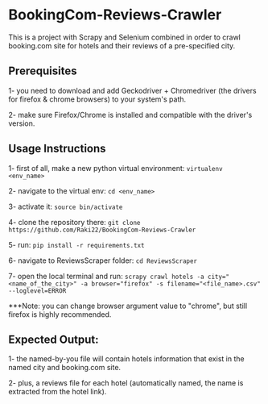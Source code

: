 # BookingCom-Reviews-Crawler

This is a project with Scrapy and Selenium combined in order to crawl booking.com site for hotels and their reviews of a pre-specified city. 

## Prerequisites

1- you need to download and add Geckodriver + Chromedriver (the drivers for firefox & chrome browsers) to your system's path.

2- make sure Firefox/Chrome is installed and compatible with the driver's version.

## Usage Instructions

1- first of all, make a new python virtual environment: ``` virtualenv <env_name> ```

2- navigate to the virtual env: ``` cd <env_name> ``` 

3- activate it:  ``` source bin/activate ```

4- clone the repository there: ``` git clone https://github.com/Raki22/BookingCom-Reviews-Crawler ```

5- run:  ``` pip install -r requirements.txt ```

6- navigate to ReviewsScraper folder: ``` cd ReviewsScraper ```

7- open the local terminal and run: ``` scrapy crawl hotels -a city="<name_of_the_city>" -a browser="firefox" -s filename="<file_name>.csv" --loglevel=ERROR ```

***Note: you can change browser argument value to "chrome", but still firefox is highly recommended.

## Expected Output: 

1- the named-by-you file will contain hotels information that exist in the named city and booking.com site.

2- plus, a reviews file for each hotel (automatically named, the name is extracted from the hotel link).

